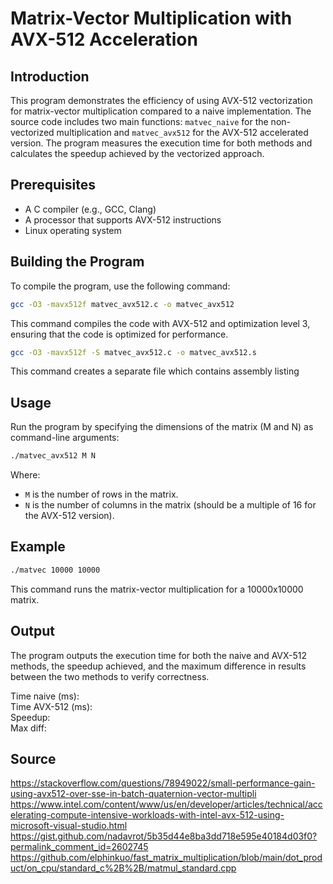 
# Matrix-Vector Multiplication with AVX-512 Acceleration

## Introduction
This program demonstrates the efficiency of using AVX-512 vectorization for matrix-vector multiplication compared to a naive implementation. The source code includes two main functions: `matvec_naive` for the non-vectorized multiplication and `matvec_avx512` for the AVX-512 accelerated version. The program measures the execution time for both methods and calculates the speedup achieved by the vectorized approach.

## Prerequisites
- A C compiler (e.g., GCC, Clang)
- A processor that supports AVX-512 instructions
- Linux operating system

## Building the Program
To compile the program, use the following command:
```bash
gcc -O3 -mavx512f matvec_avx512.c -o matvec_avx512
```
This command compiles the code with AVX-512 and optimization level 3, ensuring that the code is optimized for performance.

```bash
gcc -O3 -mavx512f -S matvec_avx512.c -o matvec_avx512.s
```
This command creates a separate file which contains assembly listing

## Usage
Run the program by specifying the dimensions of the matrix (M and N) as command-line arguments:
```bash
./matvec_avx512 M N
```
Where:
- `M` is the number of rows in the matrix.
- `N` is the number of columns in the matrix (should be a multiple of 16 for the AVX-512 version).

## Example
```bash
./matvec 10000 10000
```
This command runs the matrix-vector multiplication for a 10000x10000 matrix.

## Output
The program outputs the execution time for both the naive and AVX-512 methods, the speedup achieved, and the maximum difference in results between the two methods to verify correctness.

Time naive (ms):   
Time AVX-512 (ms):  
Speedup:            
Max diff:           

## Source
https://stackoverflow.com/questions/78949022/small-performance-gain-using-avx512-over-sse-in-batch-quaternion-vector-multipli
https://www.intel.com/content/www/us/en/developer/articles/technical/accelerating-compute-intensive-workloads-with-intel-avx-512-using-microsoft-visual-studio.html
https://gist.github.com/nadavrot/5b35d44e8ba3dd718e595e40184d03f0?permalink_comment_id=2602745
https://github.com/elphinkuo/fast_matrix_multiplication/blob/main/dot_product/on_cpu/standard_c%2B%2B/matmul_standard.cpp
